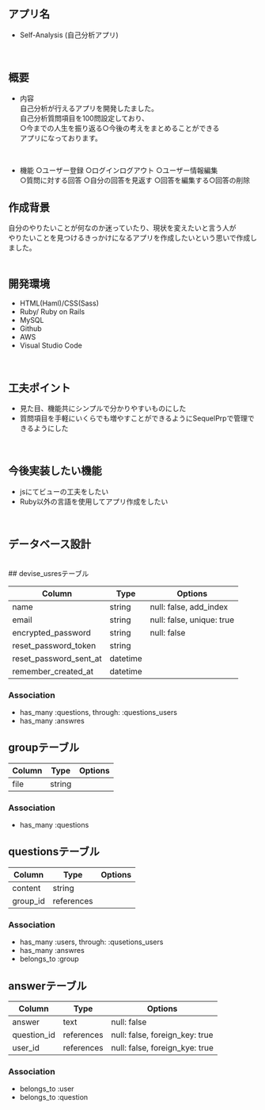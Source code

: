## アプリ名
- Self-Analysis (自己分析アプリ)

<br>

## 概要 
- 内容<br>
自己分析が行えるアプリを開発したました。<br>
自己分析質問項目を100問設定しており、<br>
○今までの人生を振り返る○今後の考えをまとめることができる<br>
アプリになっております。<br>
<br>

- 機能
○ユーザー登録  ○ログインログアウト  ○ユーザー情報編集 <br>
○質問に対する回答  ○自分の回答を見返す  ○回答を編集する○回答の削除 <br>


## 作成背景
自分のやりたいことが何なのか迷っていたり、現状を変えたいと言う人が <br>
やりたいことを見つけるきっかけになるアプリを作成したいという思いで作成しました。<br>
<br>

## 開発環境
- HTML(Haml)/CSS(Sass)
- Ruby/ Ruby on Rails
- MySQL
- Github
- AWS
- Visual Studio Code
<br>

## 工夫ポイント

- 見た目、機能共にシンプルで分かりやすいものにした
- 質問項目を手軽にいくらでも増やすことができるようにSequelPrpで管理できるようにした
<br>

## 今後実装したい機能
- jsにてビューの工夫をしたい
- Ruby以外の言語を使用してアプリ作成をしたい
<br>


## データベース設計
<br>
## devise_usresテーブル

|Column|Type|Options|
|------|----|-------|
|name|string|null: false, add_index|
|email|string|null: false, unique: true|
|encrypted_password|string|null: false|
|reset_password_token|string|
|reset_password_sent_at|datetime|
|remember_created_at|datetime|

### Association
- has_many :questions, through: :questions_users
- has_many :answres


## groupテーブル

|Column|Type|Options|
|------|----|-------|
|file|string|

### Association
- has_many :questions


## questionsテーブル

|Column|Type|Options|
|------|----|-------|
|content|string|
|group_id|references|

### Association
- has_many :users, through: :qusetions_users
- has_many :answres
- belongs_to :group



## answerテーブル

|Column|Type|Options|
|------|----|-------|
|answer|text|null: false|
|question_id|references|null: false, foreign_key: true|
|user_id|references|null: false, foreign_kye: true|

### Association
- belongs_to :user
- belongs_to :question
